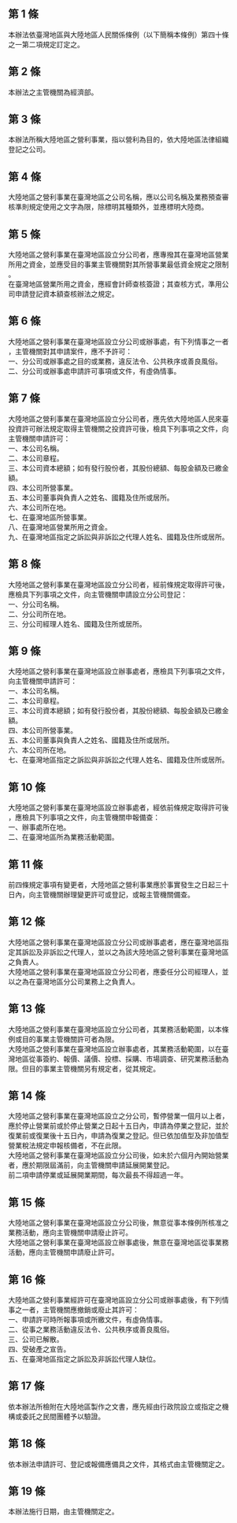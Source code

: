 第 1 條
-------
本辦法依臺灣地區與大陸地區人民關係條例（以下簡稱本條例）第四十條  
之一第二項規定訂定之。

第 2 條
-------
本辦法之主管機關為經濟部。

第 3 條
-------
本辦法所稱大陸地區之營利事業，指以營利為目的，依大陸地區法律組織  
登記之公司。

第 4 條
-------
大陸地區之營利事業在臺灣地區之公司名稱，應以公司名稱及業務預查審  
核準則規定使用之文字為限，除標明其種類外，並應標明大陸商。

第 5 條
-------
大陸地區之營利事業在臺灣地區設立分公司者，應專撥其在臺灣地區營業  
所用之資金，並應受目的事業主管機關對其所營事業最低資金規定之限制  
。  
在臺灣地區營業所用之資金，應經會計師查核簽證；其查核方式，準用公  
司申請登記資本額查核辦法之規定。

第 6 條
-------
大陸地區之營利事業在臺灣地區設立分公司或辦事處，有下列情事之一者  
，主管機關對其申請案件，應不予許可：  
一、分公司或辦事處之目的或業務，違反法令、公共秩序或善良風俗。  
二、分公司或辦事處申請許可事項或文件，有虛偽情事。

第 7 條
-------
大陸地區之營利事業在臺灣地區設立分公司者，應先依大陸地區人民來臺  
投資許可辦法規定取得主管機關之投資許可後，檢具下列事項之文件，向  
主管機關申請許可：  
一、本公司名稱。  
二、本公司章程。  
三、本公司資本總額；如有發行股份者，其股份總額、每股金額及已繳金  
    額。  
四、本公司所營事業。  
五、本公司董事與負責人之姓名、國籍及住所或居所。  
六、本公司所在地。  
七、在臺灣地區所營事業。  
八、在臺灣地區營業所用之資金。  
九、在臺灣地區指定之訴訟與非訴訟之代理人姓名、國籍及住所或居所。

第 8 條
-------
大陸地區之營利事業在臺灣地區設立分公司者，經前條規定取得許可後，  
應檢具下列事項之文件，向主管機關申請設立分公司登記：  
一、分公司名稱。  
二、分公司所在地。  
三、分公司經理人姓名、國籍及住所或居所。

第 9 條
-------
大陸地區之營利事業在臺灣地區設立辦事處者，應檢具下列事項之文件，  
向主管機關申請許可：  
一、本公司名稱。  
二、本公司章程。  
三、本公司資本總額；如有發行股份者，其股份總額、每股金額及已繳金  
    額。  
四、本公司所營事業。  
五、本公司董事與負責人之姓名、國籍及住所或居所。  
六、本公司所在地。  
七、在臺灣地區指定之訴訟與非訴訟之代理人姓名、國籍及住所或居所。

第 10 條
--------
大陸地區之營利事業在臺灣地區設立辦事處者，經依前條規定取得許可後  
，應檢具下列事項之文件，向主管機關申報備查：  
一、辦事處所在地。  
二、在臺灣地區所為業務活動範圍。

第 11 條
--------
前四條規定事項有變更者，大陸地區之營利事業應於事實發生之日起三十  
日內，向主管機關辦理變更許可或登記，或報主管機關備查。

第 12 條
--------
大陸地區之營利事業在臺灣地區設立分公司或辦事處者，應在臺灣地區指  
定其訴訟及非訴訟之代理人，並以之為該大陸地區之營利事業在臺灣地區  
之負責人。  
大陸地區之營利事業在臺灣地區設立分公司者，應委任分公司經理人，並  
以之為在臺灣地區分公司業務上之負責人。

第 13 條
--------
大陸地區之營利事業在臺灣地區設立分公司者，其業務活動範圍，以本條  
例或目的事業主管機關許可者為限。  
大陸地區之營利事業在臺灣地區設立辦事處者，其業務活動範圍，以在臺  
灣地區從事簽約、報價、議價、投標、採購、市場調查、研究業務活動為  
限。但目的事業主管機關另有規定者，從其規定。

第 14 條
--------
大陸地區之營利事業在臺灣地區設立之分公司，暫停營業一個月以上者，  
應於停止營業前或於停止營業之日起十五日內，申請為停業之登記，並於  
復業前或復業後十五日內，申請為復業之登記。但已依加值型及非加值型  
營業稅法規定申報核備者，不在此限。  
大陸地區之營利事業在臺灣地區設立分公司後，如未於六個月內開始營業  
者，應於期限屆滿前，向主管機關申請延展開業登記。  
前二項申請停業或延展開業期間，每次最長不得超過一年。

第 15 條
--------
大陸地區之營利事業在臺灣地區設立分公司後，無意從事本條例所核准之  
業務活動，應向主管機關申請廢止許可。  
大陸地區之營利事業在臺灣地區設立辦事處後，無意在臺灣地區從事業務  
活動，應向主管機關申請廢止許可。

第 16 條
--------
大陸地區之營利事業經許可在臺灣地區設立分公司或辦事處後，有下列情  
事之一者，主管機關應撤銷或廢止其許可：  
一、申請許可時所報事項或所繳文件，有虛偽情事。  
二、從事之業務活動違反法令、公共秩序或善良風俗。  
三、公司已解散。  
四、受破產之宣告。  
五、在臺灣地區指定之訴訟及非訴訟代理人缺位。

第 17 條
--------
依本辦法所檢附在大陸地區製作之文書，應先經由行政院設立或指定之機  
構或委託之民間團體予以驗證。

第 18 條
--------
依本辦法申請許可、登記或報備應備具之文件，其格式由主管機關定之。

第 19 條
--------
本辦法施行日期，由主管機關定之。

